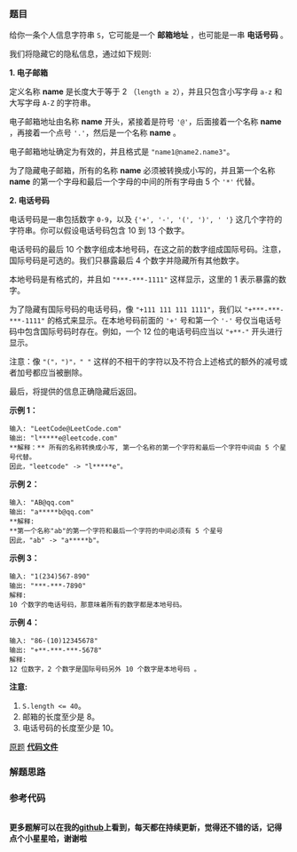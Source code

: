 ### 题目
给你一条个人信息字符串 `S`，它可能是一个 **邮箱地址** ，也可能是一串 **电话号码** 。

我们将隐藏它的隐私信息，通过如下规则:



**1\. 电子邮箱**

定义名称 **name** 是长度大于等于 2 （`length ≥ 2`），并且只包含小写字母 `a-z` 和大写字母 `A-Z` 的字符串。

电子邮箱地址由名称 **name** 开头，紧接着是符号 `'@'`，后面接着一个名称 **name** ，再接着一个点号 `'.'`，然后是一个名称
**name** 。

电子邮箱地址确定为有效的，并且格式是 `"name1@name2.name3"`。

为了隐藏电子邮箱，所有的名称 **name** 必须被转换成小写的，并且第一个名称  **name** 的第一个字母和最后一个字母的中间的所有字母由 5 个
`'*'` 代替。



**2\. 电话号码**

电话号码是一串包括数字 `0-9`，以及 `{'+', '-', '(', ')', ' '}` 这几个字符的字符串。你可以假设电话号码包含 10 到 13
个数字。

电话号码的最后 10 个数字组成本地号码，在这之前的数字组成国际号码。注意，国际号码是可选的。我们只暴露最后 4 个数字并隐藏所有其他数字。

本地号码是有格式的，并且如 `"***-***-1111"` 这样显示，这里的 1 表示暴露的数字。

为了隐藏有国际号码的电话号码，像 `"+111 111 111 1111"`，我们以 `"+***-***-***-1111"`
的格式来显示。在本地号码前面的 `'+'` 号和第一个 `'-'` 号仅当电话号码中包含国际号码时存在。例如，一个 12 位的电话号码应当以
`"+**-"` 开头进行显示。

注意：像 `"("，")"，" "` 这样的不相干的字符以及不符合上述格式的额外的减号或者加号都应当被删除。



最后，将提供的信息正确隐藏后返回。



**示例 1：**

    
    
    输入: "LeetCode@LeetCode.com"
    输出: "l*****e@leetcode.com"
    **解释：** 所有的名称转换成小写, 第一个名称的第一个字符和最后一个字符中间由 5 个星号代替。
    因此，"leetcode" -> "l*****e"。
    

**示例 2：**

    
    
    输入: "AB@qq.com"
    输出: "a*****b@qq.com"
    **解释:  
    **第一个名称"ab"的第一个字符和最后一个字符的中间必须有 5 个星号
    因此，"ab" -> "a*****b"。
    

**示例 3：**

    
    
    输入: "1(234)567-890"
    输出: "***-***-7890"
    解释:  
    10 个数字的电话号码，那意味着所有的数字都是本地号码。
    

**示例 4：**

    
    
    输入: "86-(10)12345678"
    输出: "+**-***-***-5678"
    解释:  
    12 位数字，2 个数字是国际号码另外 10 个数字是本地号码 。
    



**注意:**

  1. `S.length <= 40`。
  2. 邮箱的长度至少是 8。
  3. 电话号码的长度至少是 10。

[原题](https://leetcode-cn.com/problems/masking-personal-information/)    **[代码文件]()**


### 解题思路




### 参考代码

```go


```




**更多题解可以在我的[github](https://github.com/LZH139/leetcode_Go)上看到，每天都在持续更新，觉得还不错的话，记得点个小星星哈，谢谢啦**
